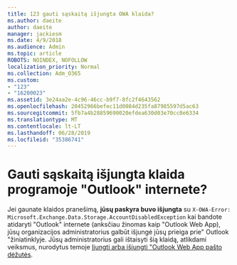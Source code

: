 ```yaml
---
title: 123 gauti sąskaitą išjungta OWA klaida?
ms.author: daeite
author: daeite
manager: jackiesm
ms.date: 4/9/2018
ms.audience: Admin
ms.topic: article
ROBOTS: NOINDEX, NOFOLLOW
localization_priority: Normal
ms.collection: Adm_O365
ms.custom:
- "123"
- "16200023"
ms.assetid: 3e24aa2e-4c96-46cc-b9f7-8fc2f4643562
ms.openlocfilehash: 20452966befec11d0084d235fa87985597d5ac63
ms.sourcegitcommit: 5fb7a4b28859690020efdea630d03e70cc0e6334
ms.translationtype: MT
ms.contentlocale: lt-LT
ms.lasthandoff: 06/28/2019
ms.locfileid: "35386741"
---
```

# <a name="getting-an-account-disabled-error-in-outlook-on-the-web"></a>Gauti sąskaitą išjungta klaida programoje "Outlook" internete?

Jei gaunate klaidos pranešimą, **jūsų paskyra buvo išjungta** su `X-OWA-Error: Microsoft.Exchange.Data.Storage.AccountDisabledException` kai bandote atidaryti "Outlook" internete (anksčiau žinomas kaip "Outlook Web App), jūsų organizacijos administratorius galbūt išjungė jūsų prieiga prie" Outlook "žiniatinklyje. Jūsų administratorius gali ištaisyti šią klaidą, atlikdami veiksmus, nurodytus temoje [Įjungti arba išjungti "Outlook Web App pašto dėžutės](https://technet.microsoft.com/library/bb124124%28v=exchg.150%29.aspx).